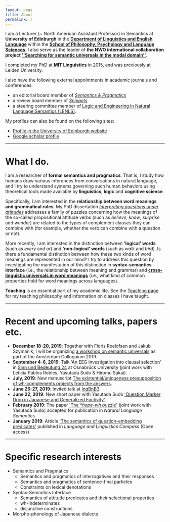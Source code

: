 ```yaml
---
layout: page
title: About
permalink: /
---
```


I am a Lecturer (~ North American Assistant Professor) in Semantics at **University of Edinburgh** in the **[Department of Linguistics and English Language](https://www.ed.ac.uk/ppls/linguistics-and-english-language)** within the **[School of Philosophy, Psychology and Language Sciences](https://www.ed.ac.uk/ppls)**. I also serve as the leader of **the NWO international collaboration project** **[''Searching for semantic universals in the modal domain''](wuegaki.github.io/modal-universals/)**. 

I completed my PhD at **[MIT Linguistics](http://web.mit.edu/linguistics/)** in 2015, and was previously at Leiden University. 

I also have the following external appointments in academic journals and conferences:
- an editorial board member of *[Semantics & Pragmatics](http://semprag.org/)*
- a review board member of *[Snippets](http://www.ledonline.it/snippets/)*
- a steering committee member of [Logic and Engineering in Natural Language Semantics (LENLS)](http://www.is.ocha.ac.jp/~bekki/lenls/).

My profiles can also be found on the following sites:
- [Profile in the University of Edinburgh website](https://www.ed.ac.uk/profile/wataru-uegaki)
- [Google scholar profile](https://scholar.google.co.jp/citations?user=PHs9XX8AAAAJ)

---

# What I do.

I am a researcher of **formal semantics and pragmatics**. That is, I study how humans draw various inferences from conversations in natural language, and I try to understand systems governing such human behaviors using theoretical tools made available by **linguistics**, **logic** and **cognitive science**.

Specifically, I am interested in the **relationship between word meanings and grammatical rules**. My PhD dissertation *[Interpreting questions under attitudes](http://hdl.handle.net/1721.1/99318)* addresses a family of puzzles concerning how the meanings of the so-called propositional attitude verbs (such as *believe*, *know*, *surprise* and *wonder*) are related to the types of complement clauses they can combine with (for example, whether the verb can combine with a question or not). 

More recently, I am interested in the distinction between **'logical' words** (such as *every* and *or*) and **'non-logical' words** (such as *walk* and *bird*). Is there a fundamental distinction between how these two kinds of word meanings are represented in our mind? I try to address this question by investigating the manifestation of this distinction in **syntax-semantics interface** (i.e., the relationship between meaning and grammar) and [**cross-linguistic universals in word meanings**](wuegaki.github.io/modal-universals/) (i.e., what kind of common properties hold for word meanings across languages). 

<!-- I also specialise in **Japanese linguistics**. I investigate various aspects of the grammatical structure of the languages/dialects in Japan, with an aim to uncover the nature of the similarity and differences that the Japanese languages have with other languages in the world. -->

**Teaching** is an essential part of my academic life. See the [Teaching page](wuegaki.github.io/teaching) for my teaching philosophy and information on classes I have taught.

---

# Recent and upcoming talks, papers etc.

- **December 18-20, 2019**: Together with Floris Roelofsen and Jakub Szymanik, I will be organizing [a workshop on semantic universals](http://events.illc.uva.nl/AC/AC2019/Workshops/) as part of the Amsterdam Colloquium 2019. 
- **September 4-6, 2019**: Talk 'An EEG investigation into clausal selection' in [Sinn und Bedeutung 24](https://sites.google.com/site/sinnundbedeutung24/) at Osnabrück University (joint work with Leticia Pablos Robles, Yasutada Sudo & Hiromu Sakai). 
- **July, 2019**: New manuscript [The existential/uniqueness presupposition of wh-complements projects from the answers](https://semanticsarchive.net/Archive/WFkMzZlZ/paper.pdf).
- **June 26-27, 2019**: Invited talk at [InqBnB3](https://projects.illc.uva.nl/inquisitivesemantics/workshops/inqbnb3).
- **June 22, 2019**: New short paper with Yasutada Sudo ['Question Marker Drop in Japanese and Generalized Factivity'](http://id.nii.ac.jp/1130/00004520/). 
- **February 2019**: The paper ['The *_hope-wh_ puzzle'](https://semanticsarchive.net/Archive/jczM2U5Y/paper.pdf) (joint work with Yasutada Sudo) accepted for publication in _Natural Language Semantics_. 
- **January 2019**: Article ['The semantics of question-embedding predicates'](https://doi.org/10.1111/lnc3.12308) published in *Language and Linguistics Compass*  (Open access)

---

# Specific research interests

- Semantics and Pragmatics
  - Semantics and pragmatics of interrogatives and their responses
  - Semantics and pragmatics of sentence-final particles
  - Constraints on lexical denotations
- Syntax-Semantics Interface
  - Semantics of attitude predicates and their selectional properties
  - wh-indeterminates
  - disjunctive constructions
- Morpho-phonology of Japanese dialects
